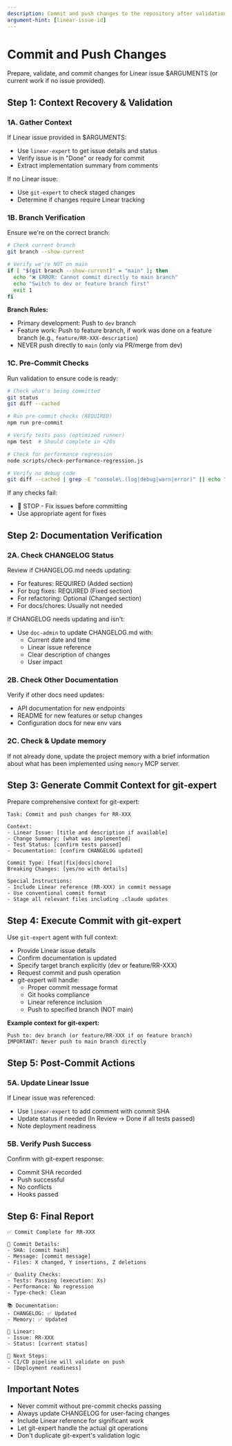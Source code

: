 ```yaml
---
description: Commit and push changes to the repository after validation.
argument-hint: [linear-issue-id]
---
```


# Commit and Push Changes

Prepare, validate, and commit changes for Linear issue $ARGUMENTS (or current work if no issue provided).

## Step 1: Context Recovery & Validation

### 1A. Gather Context

If Linear issue provided in $ARGUMENTS:

- Use `linear-expert` to get issue details and status
- Verify issue is in "Done" or ready for commit
- Extract implementation summary from comments

If no Linear issue:

- Use `git-expert` to check staged changes
- Determine if changes require Linear tracking

### 1B. Branch Verification

Ensure we're on the correct branch:

```bash
# Check current branch
git branch --show-current

# Verify we're NOT on main
if [ "$(git branch --show-current)" = "main" ]; then
  echo "❌ ERROR: Cannot commit directly to main branch"
  echo "Switch to dev or feature branch first"
  exit 1
fi
```

**Branch Rules:**

- Primary development: Push to `dev` branch
- Feature work: Push to feature branch, if work was done on a feature branch (e.g., `feature/RR-XXX-description`)
- NEVER push directly to `main` (only via PR/merge from dev)

### 1C. Pre-Commit Checks

Run validation to ensure code is ready:

```bash
# Check what's being committed
git status
git diff --cached

# Run pre-commit checks (REQUIRED)
npm run pre-commit

# Verify tests pass (optimized runner)
npm test  # Should complete in <20s

# Check for performance regression
node scripts/check-performance-regression.js

# Verify no debug code
git diff --cached | grep -E "console\.(log|debug|warn|error)" || echo "✅ No console statements"
```

If any checks fail:

- 🛑 STOP - Fix issues before committing
- Use appropriate agent for fixes

## Step 2: Documentation Verification

### 2A. Check CHANGELOG Status

Review if CHANGELOG.md needs updating:

- For features: REQUIRED (Added section)
- For bug fixes: REQUIRED (Fixed section)
- For refactoring: Optional (Changed section)
- For docs/chores: Usually not needed

If CHANGELOG needs updating and isn't:

- Use `doc-admin` to update CHANGELOG.md with:
  - Current date and time
  - Linear issue reference
  - Clear description of changes
  - User impact

### 2B. Check Other Documentation

Verify if other docs need updates:

- API documentation for new endpoints
- README for new features or setup changes
- Configuration docs for new env vars

### 2C. Check & Update memory

If not already done, update the project memory with a brief information about what has been implemented using `memory` MCP server.

## Step 3: Generate Commit Context for git-expert

Prepare comprehensive context for git-expert:

```
Task: Commit and push changes for RR-XXX

Context:
- Linear Issue: [title and description if available]
- Change Summary: [what was implemented]
- Test Status: [confirm tests passed]
- Documentation: [confirm CHANGELOG updated]

Commit Type: [feat|fix|docs|chore]
Breaking Changes: [yes/no with details]

Special Instructions:
- Include Linear reference (RR-XXX) in commit message
- Use conventional commit format
- Stage all relevant files including .claude updates
```

## Step 4: Execute Commit with git-expert

Use `git-expert` agent with full context:

- Provide Linear issue details
- Confirm documentation is updated
- Specify target branch explicitly (dev or feature/RR-XXX)
- Request commit and push operation
- git-expert will handle:
  - Proper commit message format
  - Git hooks compliance
  - Linear reference inclusion
  - Push to specified branch (NOT main)

**Example context for git-expert:**

```
Push to: dev branch (or feature/RR-XXX if on feature branch)
IMPORTANT: Never push to main branch directly
```

## Step 5: Post-Commit Actions

### 5A. Update Linear Issue

If Linear issue was referenced:

- Use `linear-expert` to add comment with commit SHA
- Update status if needed (In Review → Done if all tests passed)
- Note deployment readiness

### 5B. Verify Push Success

Confirm with git-expert response:

- Commit SHA recorded
- Push successful
- No conflicts
- Hooks passed

## Step 6: Final Report

```
✅ Commit Complete for RR-XXX

📝 Commit Details:
- SHA: [commit hash]
- Message: [commit message]
- Files: X changed, Y insertions, Z deletions

✅ Quality Checks:
- Tests: Passing (execution: Xs)
- Performance: No regression
- Type-check: Clean

📚 Documentation:
- CHANGELOG: ✅ Updated
- Memory: ✅ Updated

🔗 Linear:
- Issue: RR-XXX
- Status: [current status]

🚀 Next Steps:
- CI/CD pipeline will validate on push
- [Deployment readiness]
```

## Important Notes

- Never commit without pre-commit checks passing
- Always update CHANGELOG for user-facing changes
- Include Linear reference for significant work
- Let git-expert handle the actual git operations
- Don't duplicate git-expert's validation logic
